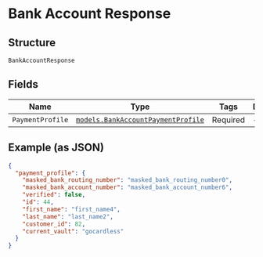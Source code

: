 
# Bank Account Response

## Structure

`BankAccountResponse`

## Fields

| Name | Type | Tags | Description |
|  --- | --- | --- | --- |
| `PaymentProfile` | [`models.BankAccountPaymentProfile`](../../doc/models/bank-account-payment-profile.md) | Required | - |

## Example (as JSON)

```json
{
  "payment_profile": {
    "masked_bank_routing_number": "masked_bank_routing_number0",
    "masked_bank_account_number": "masked_bank_account_number6",
    "verified": false,
    "id": 44,
    "first_name": "first_name4",
    "last_name": "last_name2",
    "customer_id": 82,
    "current_vault": "gocardless"
  }
}
```

